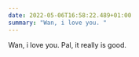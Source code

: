 ```yaml
---
date: 2022-05-06T16:58:22.489+01:00
summary: "Wan, i love you. "
---
```

Wan, i love you. Pal, it really is good.
